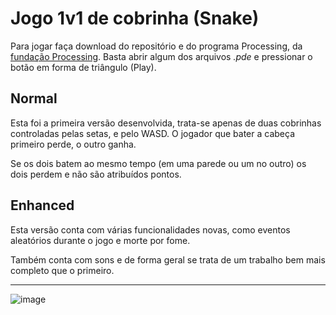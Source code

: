 # Jogo 1v1 de cobrinha (Snake)

Para jogar faça download do repositório e do programa Processing, da [fundação Processing](https://processing.org/). Basta abrir algum dos arquivos _.pde_ e pressionar o botão em forma de triângulo (Play).

## Normal

Esta foi a primeira versão desenvolvida, trata-se apenas de duas cobrinhas controladas pelas setas, e pelo WASD. O jogador que bater a cabeça primeiro perde, o outro ganha.

Se os dois batem ao mesmo tempo (em uma parede ou um no outro) os dois perdem e não são atribuídos pontos.

## Enhanced

Esta versão conta com várias funcionalidades novas, como eventos aleatórios durante o jogo e morte por fome.

Também conta com sons e de forma geral se trata de um trabalho bem mais completo que o primeiro.

---

![image](https://github.com/ThiagoMaxPavao/competitive-snake/assets/49041035/33a32458-0465-4fcc-bcbd-44eae26e15ff)
